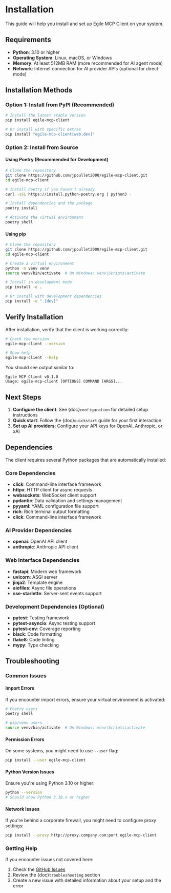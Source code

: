 # Installation

This guide will help you install and set up Egile MCP Client on your system.

## Requirements

- **Python**: 3.10 or higher
- **Operating System**: Linux, macOS, or Windows
- **Memory**: At least 512MB RAM (more recommended for AI agent mode)
- **Network**: Internet connection for AI provider APIs (optional for direct mode)

## Installation Methods

### Option 1: Install from PyPI (Recommended)

```bash
# Install the latest stable version
pip install egile-mcp-client

# Or install with specific extras
pip install "egile-mcp-client[web,dev]"
```

### Option 2: Install from Source

#### Using Poetry (Recommended for Development)

```bash
# Clone the repository
git clone https://github.com/jpoullet2000/egile-mcp-client.git
cd egile-mcp-client

# Install Poetry if you haven't already
curl -sSL https://install.python-poetry.org | python3 -

# Install dependencies and the package
poetry install

# Activate the virtual environment
poetry shell
```

#### Using pip

```bash
# Clone the repository
git clone https://github.com/jpoullet2000/egile-mcp-client.git
cd egile-mcp-client

# Create a virtual environment
python -m venv venv
source venv/bin/activate  # On Windows: venv\Scripts\activate

# Install in development mode
pip install -e .

# Or install with development dependencies
pip install -e ".[dev]"
```

## Verify Installation

After installation, verify that the client is working correctly:

```bash
# Check the version
egile-mcp-client --version

# Show help
egile-mcp-client --help
```

You should see output similar to:
```
Egile MCP Client v0.1.0
Usage: egile-mcp-client [OPTIONS] COMMAND [ARGS]...
```

## Next Steps

1. **Configure the client**: See {doc}`configuration` for detailed setup instructions
2. **Quick start**: Follow the {doc}`quickstart` guide for your first interaction
3. **Set up AI providers**: Configure your API keys for OpenAI, Anthropic, or xAI

## Dependencies

The client requires several Python packages that are automatically installed:

### Core Dependencies
- **click**: Command-line interface framework
- **httpx**: HTTP client for async requests
- **websockets**: WebSocket client support
- **pydantic**: Data validation and settings management
- **pyyaml**: YAML configuration file support
- **rich**: Rich terminal output formatting
- **click**: Command-line interface framework

### AI Provider Dependencies
- **openai**: OpenAI API client
- **anthropic**: Anthropic API client

### Web Interface Dependencies
- **fastapi**: Modern web framework
- **uvicorn**: ASGI server
- **jinja2**: Template engine
- **aiofiles**: Async file operations
- **sse-starlette**: Server-sent events support

### Development Dependencies (Optional)
- **pytest**: Testing framework
- **pytest-asyncio**: Async testing support
- **pytest-cov**: Coverage reporting
- **black**: Code formatting
- **flake8**: Code linting
- **mypy**: Type checking

## Troubleshooting

### Common Issues

#### Import Errors
If you encounter import errors, ensure your virtual environment is activated:
```bash
# Poetry users
poetry shell

# pip/venv users
source venv/bin/activate  # On Windows: venv\Scripts\activate
```

#### Permission Errors
On some systems, you might need to use `--user` flag:
```bash
pip install --user egile-mcp-client
```

#### Python Version Issues
Ensure you're using Python 3.10 or higher:
```bash
python --version
# Should show Python 3.10.x or higher
```

#### Network Issues
If you're behind a corporate firewall, you might need to configure proxy settings:
```bash
pip install --proxy http://proxy.company.com:port egile-mcp-client
```

### Getting Help

If you encounter issues not covered here:

1. Check the [GitHub Issues](https://github.com/jpoullet2000/egile-mcp-client/issues)
2. Review the {doc}`troubleshooting` section
3. Create a new issue with detailed information about your setup and the error
